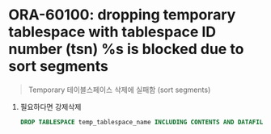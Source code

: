 ORA-60100: dropping temporary tablespace with tablespace ID number (tsn) %s is blocked due to sort segments
===
>Temporary 테이블스페이스 삭제에 실패함 (sort segments)

1. 필요하다면 강제삭제
    ```sql
    DROP TABLESPACE temp_tablespace_name INCLUDING CONTENTS AND DATAFILES;
    ```
